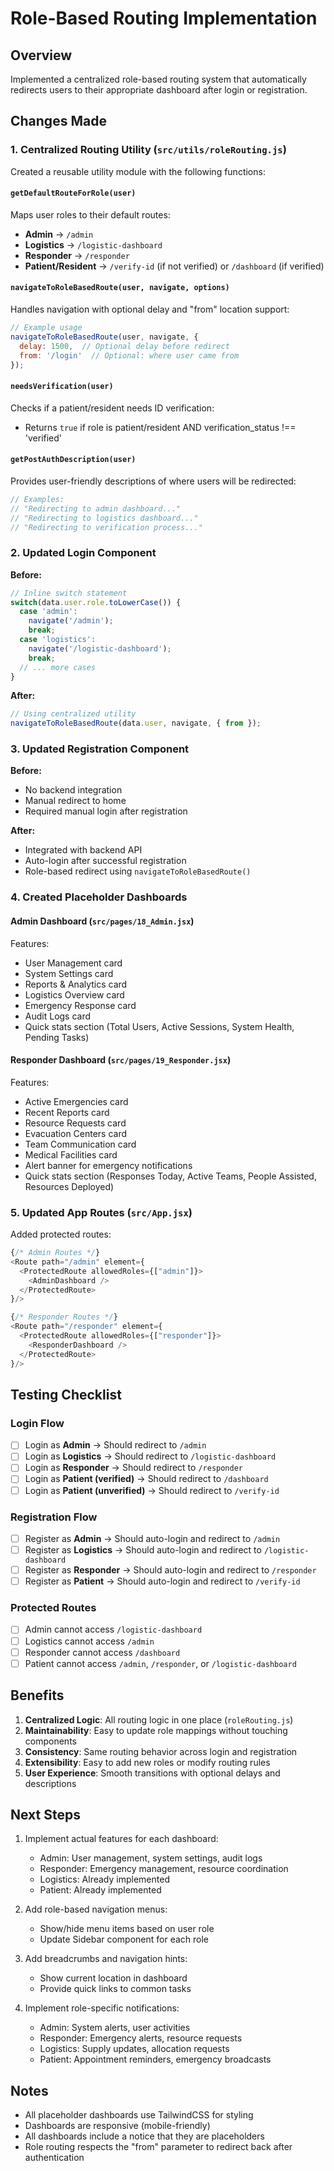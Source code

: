# Role-Based Routing Implementation

## Overview
Implemented a centralized role-based routing system that automatically redirects users to their appropriate dashboard after login or registration.

## Changes Made

### 1. Centralized Routing Utility (`src/utils/roleRouting.js`)
Created a reusable utility module with the following functions:

#### `getDefaultRouteForRole(user)`
Maps user roles to their default routes:
- **Admin** → `/admin`
- **Logistics** → `/logistic-dashboard`
- **Responder** → `/responder`
- **Patient/Resident** → `/verify-id` (if not verified) or `/dashboard` (if verified)

#### `navigateToRoleBasedRoute(user, navigate, options)`
Handles navigation with optional delay and "from" location support:
```javascript
// Example usage
navigateToRoleBasedRoute(user, navigate, { 
  delay: 1500,  // Optional delay before redirect
  from: '/login'  // Optional: where user came from
});
```

#### `needsVerification(user)`
Checks if a patient/resident needs ID verification:
- Returns `true` if role is patient/resident AND verification_status !== 'verified'

#### `getPostAuthDescription(user)`
Provides user-friendly descriptions of where users will be redirected:
```javascript
// Examples:
// "Redirecting to admin dashboard..."
// "Redirecting to logistics dashboard..."
// "Redirecting to verification process..."
```

### 2. Updated Login Component
**Before:**
```javascript
// Inline switch statement
switch(data.user.role.toLowerCase()) {
  case 'admin':
    navigate('/admin');
    break;
  case 'logistics':
    navigate('/logistic-dashboard');
    break;
  // ... more cases
}
```

**After:**
```javascript
// Using centralized utility
navigateToRoleBasedRoute(data.user, navigate, { from });
```

### 3. Updated Registration Component
**Before:**
- No backend integration
- Manual redirect to home
- Required manual login after registration

**After:**
- Integrated with backend API
- Auto-login after successful registration
- Role-based redirect using `navigateToRoleBasedRoute()`

### 4. Created Placeholder Dashboards

#### Admin Dashboard (`src/pages/18_Admin.jsx`)
Features:
- User Management card
- System Settings card
- Reports & Analytics card
- Logistics Overview card
- Emergency Response card
- Audit Logs card
- Quick stats section (Total Users, Active Sessions, System Health, Pending Tasks)

#### Responder Dashboard (`src/pages/19_Responder.jsx`)
Features:
- Active Emergencies card
- Recent Reports card
- Resource Requests card
- Evacuation Centers card
- Team Communication card
- Medical Facilities card
- Alert banner for emergency notifications
- Quick stats section (Responses Today, Active Teams, People Assisted, Resources Deployed)

### 5. Updated App Routes (`src/App.jsx`)
Added protected routes:
```javascript
{/* Admin Routes */}
<Route path="/admin" element={
  <ProtectedRoute allowedRoles={["admin"]}>
    <AdminDashboard />
  </ProtectedRoute>
}/>

{/* Responder Routes */}
<Route path="/responder" element={
  <ProtectedRoute allowedRoles={["responder"]}>
    <ResponderDashboard />
  </ProtectedRoute>
}/>
```

## Testing Checklist

### Login Flow
- [ ] Login as **Admin** → Should redirect to `/admin`
- [ ] Login as **Logistics** → Should redirect to `/logistic-dashboard`
- [ ] Login as **Responder** → Should redirect to `/responder`
- [ ] Login as **Patient (verified)** → Should redirect to `/dashboard`
- [ ] Login as **Patient (unverified)** → Should redirect to `/verify-id`

### Registration Flow
- [ ] Register as **Admin** → Should auto-login and redirect to `/admin`
- [ ] Register as **Logistics** → Should auto-login and redirect to `/logistic-dashboard`
- [ ] Register as **Responder** → Should auto-login and redirect to `/responder`
- [ ] Register as **Patient** → Should auto-login and redirect to `/verify-id`

### Protected Routes
- [ ] Admin cannot access `/logistic-dashboard`
- [ ] Logistics cannot access `/admin`
- [ ] Responder cannot access `/dashboard`
- [ ] Patient cannot access `/admin`, `/responder`, or `/logistic-dashboard`

## Benefits

1. **Centralized Logic**: All routing logic in one place (`roleRouting.js`)
2. **Maintainability**: Easy to update role mappings without touching components
3. **Consistency**: Same routing behavior across login and registration
4. **Extensibility**: Easy to add new roles or modify routing rules
5. **User Experience**: Smooth transitions with optional delays and descriptions

## Next Steps

1. Implement actual features for each dashboard:
   - Admin: User management, system settings, audit logs
   - Responder: Emergency management, resource coordination
   - Logistics: Already implemented
   - Patient: Already implemented

2. Add role-based navigation menus:
   - Show/hide menu items based on user role
   - Update Sidebar component for each role

3. Add breadcrumbs and navigation hints:
   - Show current location in dashboard
   - Provide quick links to common tasks

4. Implement role-specific notifications:
   - Admin: System alerts, user activities
   - Responder: Emergency alerts, resource requests
   - Logistics: Supply updates, allocation requests
   - Patient: Appointment reminders, emergency broadcasts

## Notes

- All placeholder dashboards use TailwindCSS for styling
- Dashboards are responsive (mobile-friendly)
- All dashboards include a notice that they are placeholders
- Role routing respects the "from" parameter to redirect back after authentication
